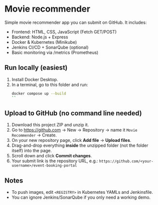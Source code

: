 # Movie recommender 

Simple movie recommender app you can submit on GitHub. It includes:
- Frontend: HTML, CSS, JavaScript (Fetch GET/POST)
- Backend: Node.js + Express
- Docker & Kubernetes (Minikube)
- Jenkins CI/CD + SonarQube (optional)
- Basic monitoring via /metrics (Prometheus)

## Run locally (easiest)
1) Install Docker Desktop.
2) In a terminal, go to this folder and run:
   ```bash
   docker compose up --build
   ``

## Upload to GitHub (no command line needed)
1) Download this project ZIP and unzip it.
2) Go to https://github.com → New → Repository → name it `Movie Recommender` → Create.
3) On your new repository page, click **Add file** → **Upload files**.
4) Drag-and-drop everything **inside** the unzipped folder (not the folder itself) into the page.
5) Scroll down and click **Commit changes**.
6) Your submit link is the repository URL, e.g.:
   `https://github.com/<your-username>/event-booking-portal`

## Notes
- To push images, edit `<REGISTRY>` in Kubernetes YAMLs and Jenkinsfile.
- You can ignore Jenkins/SonarQube if you only need a working demo.
